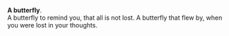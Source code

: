 **A butterfly**.  
A butterfly to remind you, that all is not lost. A butterfly that flew by, when you were lost in your thoughts.
